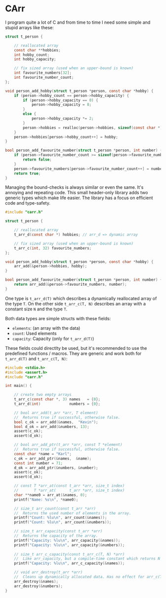 # CArr

I program quite a lot of C and from time to time I need some simple and stupid arrays like these:

```C
struct t_person {

    // reallocated array
    const char **hobbies;
    int hobby_count;
    int hobby_capacity;

    // fix sized array (used when an upper-bound is known)
    int favourite_numbers[32];
    int favourite_number_count;
};

void person_add_hobby(struct t_person *person, const char *hobby) {
    if (person->hobby_count == person->hobby_capacity) {
        if (person->hobby_capacity == 0) {
            person->hobby_capacity = 8;
        }
        else {
            person->hobby_capacity *= 2;
        }
        person->hobbies = realloc(person->hobbies, sizeof(const char *) * person->hobby_capacity);
    }
    person->hobbies[person->hobby_count++] = hobby;
}

bool person_add_favourite_number(struct t_person *person, int number) {
    if (person->favourite_number_count >= sizeof(person->favourite_numbers) / sizeof(int)) {
        return false;
    }
    person->favourite_numbers[person->favourite_number_count++] = number;
    return true;
}
```

Managing the bound-checks is always similar or even the same. It's annoying and repeating code.
This small header-only library adds two generic types which make life easier. The library has
a focus on efficient code and type-safety.

```C
#include "carr.h"

struct t_person {

    // reallocated array
    t_arr_d(const char *) hobbies; // arr_d => dynamic array

    // fix sized array (used when an upper-bound is known)
    t_arr_c(int, 32) favourite_numbers;
};

void person_add_hobby(struct t_person *person, const char *hobby) {
    arr_add(&person->hobbies, hobby);
}

bool person_add_favourite_number(struct t_person *person, int number) {
    return arr_add(&person->favourite_numbers, number);
}
```

One type is `t_arr_d(T)` which describes a dynamically reallocated array
of the type `T`. On the other side `t_arr_c(T, N)` describes an array
with a constant size `N` and the type `T`.

Both data types are simple structs with these fields:
- `elements`: (an array with the data)
- `count`: Used elements
- `capacity`: Capacity (only for `t_arr_d(T)`)

These fields could directlty be used, but it's recommended to use the
predefined functions / macros. They are generic and work both for `t_arr_d(T)`
and `t_arr_c(T, N)`:

```C
#include <stdio.h>
#include <assert.h>
#include "carr.h"

int main() {

    // create two empty arrays
    t_arr_c(const char *, 3) names   = {0};
    t_arr_d(int)             numbers = {0};

    // bool arr_add(t_arr *arr, T element)
    //  Returns true if successful, otherwise false.
    bool c_ok = arr_add(&names,  "Kevin");
    bool d_ok = arr_add(&numbers, 13);
    assert(c_ok);
    assert(d_ok);

    // bool arr_add_ptr(t_arr *arr, const T *element)
    //  Returns true if successful, otherwise false.
    const char *name = "Karl";
    c_ok = arr_add_ptr(&names,  &name);
    const int number = 71;
    d_ok = arr_add_ptr(&numbers, &number);
    assert(c_ok);
    assert(d_ok);

    // const T *arr_at(const t_arr *arr, size_t index)
    //       T *arr_at(      t_arr *arr, size_t index)
    char **name0 = arr_at(&names, 0);
    printf("Name: %s\n", *name0);

    // size_t arr_count(const t_arr *arr)
    //  Returns the used number of elements in the array.
    printf("Count: %lu\n", arr_count(&names));
    printf("Count: %lu\n", arr_count(&numbers));

    // size_t arr_capacity(const t_arr *arr)
    //  Returns the capacity of the array.
    printf("Capacity: %lu\n", arr_capacity(&names));
    printf("Capacity: %lu\n", arr_capacity(&numbers));
    
    // size_t arr_c_capacity(const t_arr_c(T, N) *arr)
    //  Like arr_capacity, but a compile-time constant which returns N
    printf("Capacity: %lu\n", arr_c_capacity(&names));

    // void arr_destroy(t_arr *arr)
    //  Cleans up dynamically allocated data. Has no effect for arr_c(T, N)
    arr_destroy(&names);
    arr_destroy(&numbers);
}
```
